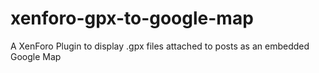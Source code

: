 # xenforo-gpx-to-google-map
A XenForo Plugin to display .gpx files attached to posts as an embedded Google Map
